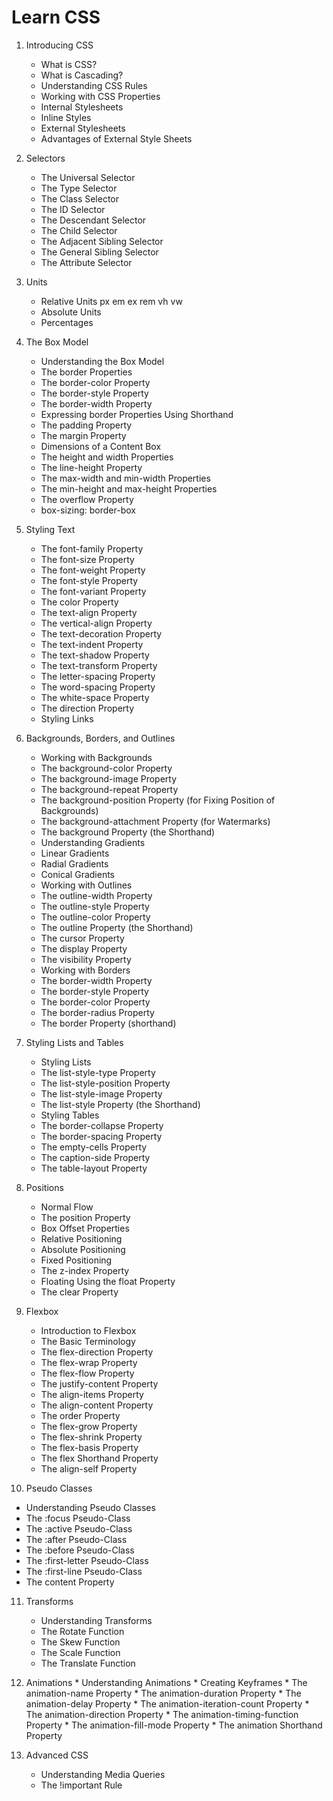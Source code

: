 # Learn CSS

1. Introducing CSS
    * What is CSS?
    * What is Cascading?
    * Understanding CSS Rules
    * Working with CSS Properties
    * Internal Stylesheets
    * Inline Styles
    * External Stylesheets
    * Advantages of External Style Sheets

2. Selectors
   * The Universal Selector
   * The Type Selector
   * The Class Selector
   * The ID Selector
   * The Descendant Selector
   * The Child Selector
   * The Adjacent Sibling Selector
   * The General Sibling Selector
   * The Attribute Selector

3. Units
    * Relative Units
        px
        em
        ex
        rem
        vh
        vw
    * Absolute Units
    * Percentages

4. The Box Model
    * Understanding the Box Model
    * The border Properties
    * The border-color Property
    * The border-style Property
    * The border-width Property
    * Expressing border Properties Using Shorthand
    * The padding Property
    * The margin Property
    * Dimensions of a Content Box
    * The height and width Properties
    * The line-height Property
    * The max-width and min-width Properties
    * The min-height and max-height Properties
    * The overflow Property
    * box-sizing: border-box

5. Styling Text
    * The font-family Property
    * The font-size Property
    * The font-weight Property
    * The font-style Property
    * The font-variant Property
    * The color Property
    * The text-align Property
    * The vertical-align Property
    * The text-decoration Property
    * The text-indent Property
    * The text-shadow Property
    * The text-transform Property
    * The letter-spacing Property
    * The word-spacing Property
    * The white-space Property
    * The direction Property
    * Styling Links

6. Backgrounds, Borders, and Outlines
    * Working with Backgrounds
    * The background-color Property
    * The background-image Property
    * The background-repeat Property
    * The background-position Property (for Fixing Position of Backgrounds)
    * The background-attachment Property (for Watermarks)
    * The background Property (the Shorthand)
    * Understanding Gradients
    * Linear Gradients
    * Radial Gradients
    * Conical Gradients
    * Working with Outlines
    * The outline-width Property
    * The outline-style Property
    * The outline-color Property
    * The outline Property (the Shorthand)
    * The cursor Property
    * The display Property
    * The visibility Property
    * Working with Borders
    * The border-width Property
    * The border-style Property
    * The border-color Property
    * The border-radius Property
    * The border Property (shorthand)

7. Styling Lists and Tables
    * Styling Lists
    * The list-style-type Property
    * The list-style-position Property
    * The list-style-image Property
    * The list-style Property (the Shorthand)
    * Styling Tables
    * The border-collapse Property
    * The border-spacing Property
    * The empty-cells Property
    * The caption-side Property
    * The table-layout Property

8. Positions
    * Normal Flow
    * The position Property
    * Box Offset Properties
    * Relative Positioning
    * Absolute Positioning
    * Fixed Positioning
    * The z-index Property
    * Floating Using the float Property
    * The clear Property

9.  Flexbox
    * Introduction to Flexbox
    * The Basic Terminology
    * The flex-direction Property
    * The flex-wrap Property
    * The flex-flow Property
    * The justify-content Property
    * The align-items Property
    * The align-content Property
    * The order Property
    * The flex-grow Property
    * The flex-shrink Property
    * The flex-basis Property
    * The flex Shorthand Property
    * The align-self Property

    
10. Pseudo Classes
   * Understanding Pseudo Classes
   * The :focus Pseudo-Class
   * The :active Pseudo-Class
   * The :after Pseudo-Class
   * The :before Pseudo-Class
   * The :first-letter Pseudo-Class
   * The :first-line Pseudo-Class
   * The content Property

11. Transforms
    * Understanding Transforms
    * The Rotate Function
    * The Skew Function
    * The Scale Function
    * The Translate Function

12.  Animations
    * Understanding Animations
    * Creating Keyframes
    * The animation-name Property
    * The animation-duration Property
    * The animation-delay Property
    * The animation-iteration-count Property
    * The animation-direction Property
    * The animation-timing-function Property
    * The animation-fill-mode Property
    * The animation Shorthand Property

13. Advanced CSS
    * Understanding Media Queries
    * The !important Rule